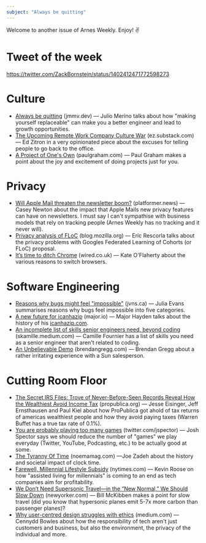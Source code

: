 ```yaml
---
subject: "Always be quitting"
---
```


Welcome to another issue of Arnes Weekly. Enjoy! ✌️

# Tweet of the week
https://twitter.com/ZackBornstein/status/1402412471772598273

# Culture
* [Always be quitting](https://jmmv.dev/2021/04/always-be-quitting.html) (jmmv.dev) — Julio Merino talks about how "making yourself replaceable" can make you a better engineer and lead to growth opportunities.
* [The Upcoming Remote Work Company Culture War](https://ez.substack.com/p/the-upcoming-remote-work-company) (ez.substack.com) — Ed Zitron in a very opinionated piece about the excuses for telling people to go back to the office.
* [A Project of One's Own](http://paulgraham.com/own.html) (paulgraham.com) — Paul Graham makes a point about the joy and excitement of doing projects just for you.

# Privacy
* [Will Apple Mail threaten the newsletter boom?](https://www.platformer.news/p/will-apple-mail-end-the-newsletter) (platformer.news) — Casey Newton about the impact that Apple Mails new privacy features can have on newsletters. I must say I can't sympathise with business models that rely on tracking people (Arnes Weekly has no tracking and it never will).
* [Privacy analysis of FLoC](https://blog.mozilla.org/en/mozilla/privacy-analysis-of-floc) (blog.mozilla.org) — Eric Rescorla talks about the privacy problems with Googles Federated Learning of Cohorts (or FLoC) proposal.
* [It’s time to ditch Chrome](https://www.wired.co.uk/article/google-chrome-browser-data) (wired.co.uk) — Kate O'Flaherty about the various reasons to switch browsers.

# Software Engineering
* [Reasons why bugs might feel "impossible"](https://jvns.ca/blog/2021/06/08/reasons-why-bugs-might-feel-impossible) (jvns.ca) — Julia Evans summarises reasons why bugs feel impossible into five categories.
* [A new future for icanhazip](https://major.io/2021/06/06/a-new-future-for-icanhazip/) (major.io) — Major Hayden talks about the history of his [icanhazip.com](https://icanhazip.com).
* [An incomplete list of skills senior engineers need, beyond coding](https://skamille.medium.com/an-incomplete-list-of-skills-senior-engineers-need-beyond-coding-8ed4a521b29f) (skamille.medium.com) — Camille Fournier has a list of skills you need as a senior engineer that aren't related to coding.
* [An Unbelievable Demo](https://brendangregg.com/blog/2021-06-04/an-unbelievable-demo.html) (brendangregg.com) — Brendan Gregg about a rather irritating experience with a Sun salesperson.

# Cutting Room Floor
* [The Secret IRS Files: Trove of Never-Before-Seen Records Reveal How the Wealthiest Avoid Income Tax](https://www.propublica.org/article/the-secret-irs-files-trove-of-never-before-seen-records-reveal-how-the-wealthiest-avoid-income-tax) (propublica.org) — Jesse Eisinger, Jeff Ernsthausen and Paul Kiel about how ProPublica got ahold of tax returns of americas wealthiest people and how they avoid paying taxes (Warren Buffet has a true tax rate of 0.1%).
* [You are probably playing too many games](https://twitter.com/jspector/status/1400158073835069441) (twitter.com/jspector) — Josh Spector says we should reduce the number of "games" we play everyday (Twitter, YouTube, Podcasting, etc.) to be actually good at some.
* [The Tyranny Of Time](https://www.noemamag.com/the-tyranny-of-time/) (noemamag.com) —Joe Zadeh about the history and societal impact of clock time. 
* [Farewell, Millennial Lifestyle Subsidy](https://www.nytimes.com/2021/06/08/technology/farewell-millennial-lifestyle-subsidy.html) (nytimes.com) — Kevin Roose on how "assisted living for millennials" is coming to an end as tech companies aim for profitability.
* [We Don’t Need Supersonic Travel—in the “New Normal,” We Should Slow Down](https://www.newyorker.com/news/annals-of-a-warming-planet/we-dont-need-supersonic-travel-in-the-new-normal-we-should-slow-down) (newyorker.com) — Bill McKibben makes a point for slow travel (did you know that hypersonic planes emit 5-7x more carbon than passenger planes)?
* [Why user-centred design struggles with ethics](https://medium.com/readymag/why-user-centred-design-struggles-with-ethics-1500caf86d54) (medium.com) — Cennydd Bowles about how the responsibility of tech aren't just customers and business, but also the environment, the privacy of the individual and more.
